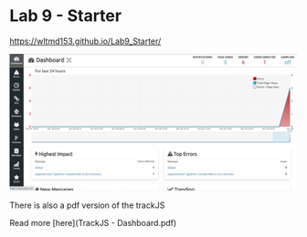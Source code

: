 # Lab 9 - Starter
https://wltmd153.github.io/Lab9_Starter/


![trackJS2](trackjs.png)

There is also a pdf version of the trackJS

Read more [here](TrackJS - Dashboard.pdf)

